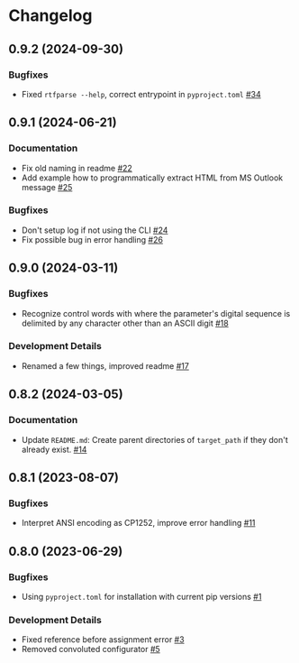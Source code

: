 # Changelog

<!-- towncrier release notes start -->

## 0.9.2 (2024-09-30)


### Bugfixes

- Fixed `rtfparse --help`, correct entrypoint in `pyproject.toml` [#34](https://github.com/fleetingbytes/rtfparse/issues/34)

## 0.9.1 (2024-06-21)


### Documentation

- Fix old naming in readme [#22](https://github.com/fleetingbytes/rtfparse/issues/22)
- Add example how to programmatically extract HTML from MS Outlook message [#25](https://github.com/fleetingbytes/rtfparse/issues/25)


### Bugfixes

- Don't setup log if not using the CLI [#24](https://github.com/fleetingbytes/rtfparse/issues/24)
- Fix possible bug in error handling [#26](https://github.com/fleetingbytes/rtfparse/issues/26)

## 0.9.0 (2024-03-11)


### Bugfixes

- Recognize control words with where the parameter's digital sequence is delimited by any character other than an ASCII digit [#18](https://github.com/fleetingbytes/rtfparse/issues/18)


### Development Details

- Renamed a few things, improved readme [#17](https://github.com/fleetingbytes/rtfparse/issues/17)

## 0.8.2 (2024-03-05)


### Documentation

- Update `README.md`: Create parent directories of `target_path` if they don't already exist. [#14](https://github.com/fleetingbytes/rtfparse/issues/14)

## 0.8.1 (2023-08-07)


### Bugfixes

- Interpret ANSI encoding as CP1252, improve error handling [#11](https://github.com/fleetingbytes/rtfparse/issues/11)


## 0.8.0 (2023-06-29)


### Bugfixes

- Using `pyproject.toml` for installation with current pip versions [#1](https://github.com/fleetingbytes/rtfparse/issues/1)


### Development Details

- Fixed reference before assignment error [#3](https://github.com/fleetingbytes/rtfparse/issues/3)
- Removed convoluted configurator [#5](https://github.com/fleetingbytes/rtfparse/issues/5)
